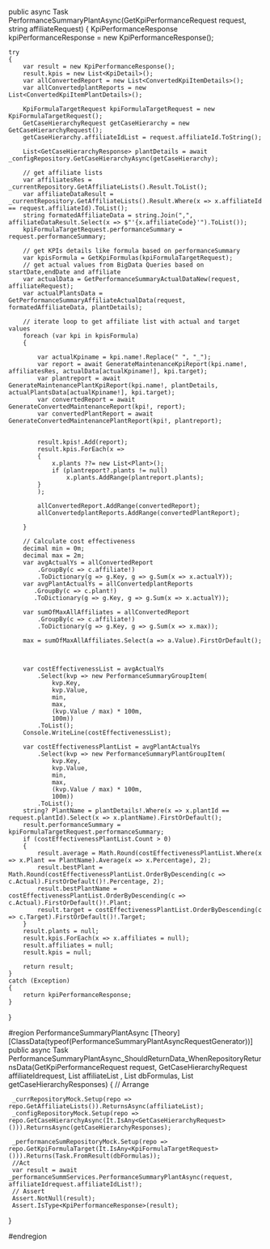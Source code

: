 public async Task<KpiPerformanceResponse> PerformanceSummaryPlantAsync(GetKpiPerformanceRequest request, string affiliateRequest)
{
    KpiPerformanceResponse kpiPerformanceResponse = new KpiPerformanceResponse();

    try
    {
        var result = new KpiPerformanceResponse();
        result.kpis = new List<KpiDetail>();
        var allConvertedReport = new List<ConvertedKpiItemDetails>();
        var allConvertedplantReports = new List<ConvertedKpiItemPlantDetails>();

        KpiFormulaTargetRequest kpiFormulaTargetRequest = new KpiFormulaTargetRequest();
        GetCaseHierarchyRequest getCaseHierarchy = new GetCaseHierarchyRequest();
        getCaseHierarchy.affiliateIdList = request.affiliateId.ToString();

        List<GetCaseHierarchyResponse> plantDetails = await _configRepository.GetCaseHierarchyAsync(getCaseHierarchy);

        // get affiliate lists
        var affiliatesRes = _currentRepository.GetAffiliateLists().Result.ToList();
        var affiliateDataResult = _currentRepository.GetAffiliateLists().Result.Where(x => x.affiliateId == request.affiliateId).ToList();
        string formatedAffiliateData = string.Join(",", affiliateDataResult.Select(x => $"'{x.affiliateCode}'").ToList());
        kpiFormulaTargetRequest.performanceSummary = request.performanceSummary;

        // get KPIs details like formula based on performanceSummary 
        var kpisFormula = GetKpiFormulas(kpiFormulaTargetRequest);
        // get actual values from BigData Queries based on startDate,endDate and affiliate
        var actualData = GetPerformanceSummaryActualDataNew(request, affiliateRequest);
        var actualPlantsData = GetPerformanceSummaryAffiliateActualData(request, formatedAffiliateData, plantDetails);

        // iterate loop to get affiliate list with actual and target values
        foreach (var kpi in kpisFormula)
        {

            var actualKpiname = kpi.name!.Replace(" ", "_");
            var report = await GenerateMaintenanceKpiReport(kpi.name!, affiliatesRes, actualData[actualKpiname!], kpi.target);
            var plantreport = await GenerateMaintenancePlantKpiReport(kpi.name!, plantDetails, actualPlantsData[actualKpiname!], kpi.target);
            var convertedReport = await GenerateConvertedMaintenanceReport(kpi!, report);
            var convertedPlantReport = await GenerateConvertedMaintenancePlantReport(kpi!, plantreport);


            result.kpis!.Add(report);
            result.kpis.ForEach(x =>
            {
                x.plants ??= new List<Plant>();
                if (plantreport?.plants != null)
                    x.plants.AddRange(plantreport.plants);
            }
            );

            allConvertedReport.AddRange(convertedReport);
            allConvertedplantReports.AddRange(convertedPlantReport);

        }

        // Calculate cost effectiveness
        decimal min = 0m;
        decimal max = 2m;
        var avgActualYs = allConvertedReport
            .GroupBy(c => c.affiliate!)
            .ToDictionary(g => g.Key, g => g.Sum(x => x.actualY));
        var avgPlantActualYs = allConvertedplantReports
           .GroupBy(c => c.plant!)
           .ToDictionary(g => g.Key, g => g.Sum(x => x.actualY));

        var sumOfMaxAllAffiliates = allConvertedReport
            .GroupBy(c => c.affiliate!)
            .ToDictionary(g => g.Key, g => g.Sum(x => x.max));

        max = sumOfMaxAllAffiliates.Select(a => a.Value).FirstOrDefault();



        var costEffectivenessList = avgActualYs
            .Select(kvp => new PerformanceSummaryGroupItem(
                kvp.Key,
                kvp.Value,
                min,
                max,
                (kvp.Value / max) * 100m,
                100m))
            .ToList();
        Console.WriteLine(costEffectivenessList);

        var costEffectivenessPlantList = avgPlantActualYs
            .Select(kvp => new PerformanceSummaryPlantGroupItem(
                kvp.Key,
                kvp.Value,
                min,
                max,
                (kvp.Value / max) * 100m,
                100m))
            .ToList();
        string? PlantName = plantDetails!.Where(x => x.plantId == request.plantId).Select(x => x.plantName).FirstOrDefault();
        result.performanceSummary = kpiFormulaTargetRequest.performanceSummary;
        if (costEffectivenessPlantList.Count > 0)
        {
            result.average = Math.Round(costEffectivenessPlantList.Where(x => x.Plant == PlantName).Average(x => x.Percentage), 2);
            result.bestPlant = Math.Round(costEffectivenessPlantList.OrderByDescending(c => c.Actual).FirstOrDefault()!.Percentage, 2);
            result.bestPlantName = costEffectivenessPlantList.OrderByDescending(c => c.Actual).FirstOrDefault()!.Plant;
            result.target = costEffectivenessPlantList.OrderByDescending(c => c.Target).FirstOrDefault()!.Target;
        }
        result.plants = null;
        result.kpis.ForEach(x => x.affiliates = null);
        result.affiliates = null;
        result.kpis = null;

        return result;
    }
    catch (Exception)
    {
        return kpiPerformanceResponse;
    }
}


 #region PerformanceSummaryPlantAsync
 [Theory]
 [ClassData(typeof(PerformanceSummaryPlantAsyncRequestGenerator))]
 public async Task PerformanceSummaryPlantAsync_ShouldReturnData_WhenRepositoryReturnsData(GetKpiPerformanceRequest request, GetCaseHierarchyRequest affiliateIdrequest, List<AffiliateList> affiliateList
     , List<KpiFormulaTarget> dbFormulas, List<GetCaseHierarchyResponse> getCaseHierarchyResponses)
 {
     // Arrange  

     _currRepositoryMock.Setup(repo => repo.GetAffiliateLists()).ReturnsAsync(affiliateList);
     _configRepositoryMock.Setup(repo => repo.GetCaseHierarchyAsync(It.IsAny<GetCaseHierarchyRequest>())).ReturnsAsync(getCaseHierarchyResponses);

     _performanceSumRepositoryMock.Setup(repo => repo.GetKpiFormulaTarget(It.IsAny<KpiFormulaTargetRequest>())).Returns(Task.FromResult(dbFormulas));
     //Act
     var result = await _performanceSummServices.PerformanceSummaryPlantAsync(request, affiliateIdrequest.affiliateIdList!);
     // Assert
     Assert.NotNull(result);
     Assert.IsType<KpiPerformanceResponse>(result);
 }

 #endregion
